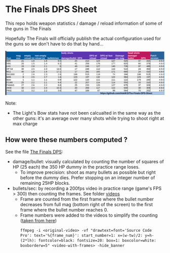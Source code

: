 
# The Finals DPS Sheet

This repo holds weapon statistics / damage / reload information of some of the guns in The Finals

Hopefully The Finals will officially publish the actual configuration
used for the guns so we don't have to do that by hand...

![stats](/stats.png)

Note:
- The Light's Bow stats have not been calcualted in the same way as the other guns: it's an average over many shots while trying to shoot right at max charge

## How were these numbers computed ?

See the file [The Finals DPS](./The%20Finals%20DPS.ods):
- damage/bullet: visually calculated by counting the number of squares of HP (25 each) the 350 HP dummy in the practice range loses.
  - To improve precision: shoot as many bullets as possible but right before the dummy dies. Prefer stopping on an integer number of remaining 25HP blocks.
- bullets/sec: by recording a 200fps video in practice range (game's FPS > 300) then counting the frames. See folder [videos](./videos/)
  - Frame are counted from the first frame where the bullet number decreases from full mag (bottom right of the screen) to the first frame where the bullet number reaches 0.
  - Frame numbers were added to the videos to simplify the counting ([taken from here](https://www.reddit.com/r/VideoEditing/comments/ibcm8k/counting_number_of_frames_between_two_events_in/))
    ```shell
    ffmpeg -i <original-video> -vf "drawtext=font='Source Code Pro': text='%{frame_num}': start_number=1: x=(w-tw)/2: y=h-(2*lh): fontcolor=black: fontsize=20: box=1: boxcolor=white: boxborderw=5" <video-with-frames> -hide_banner
    ```
